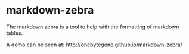 # markdown-zebra

The markdown zebra is a tool to help with the formatting of markdown tables.

A demo can be seen at: http://onebytegone.github.io/markdown-zebra/
